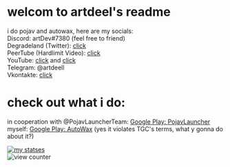 # welcom to artdeel's readme

i do pojav and autowax, here are my socials:  
Discord: artDev#7380 (feel free to friend)  
Degradeland (Twitter): [click](https://twitter.com/_artdeell)  
PeerTube (Hardlimit Video): [click](https://video.hardlimit.com/c/artdev/)  
YouTube: [click](https://www.youtube.com/channel/UC7M0NqlIVcYU2Vr1vYyr0QQ) and [click](https://www.youtube.com/channel/UCkAJqO_fb-ahaaX6gYxxjFg)  
Telegram: @artdeell  
Vkontakte: [click](https://vk.com/artdeell)

# check out what i do:  
in cooperation with @PojavLauncherTeam: [Google Play: PojavLauncher](https://play.google.com/store/apps/details?id=net.kdt.pojavlaunch)  
myself: [Google Play: AutoWax](https://play.google.com/store/apps/details?id=git.artdeell.autowax) (yes it violates TGC's terms, what y gonna do about it?)  

[![my statses](https://github-readme-stats.vercel.app/api?username=artdeell)](https://github.com/anuraghazra/github-readme-stats)  
![view counter](https://komarev.com/ghpvc/?username=artdeell&label=Views&color=28c6c5&style=flat-square)
